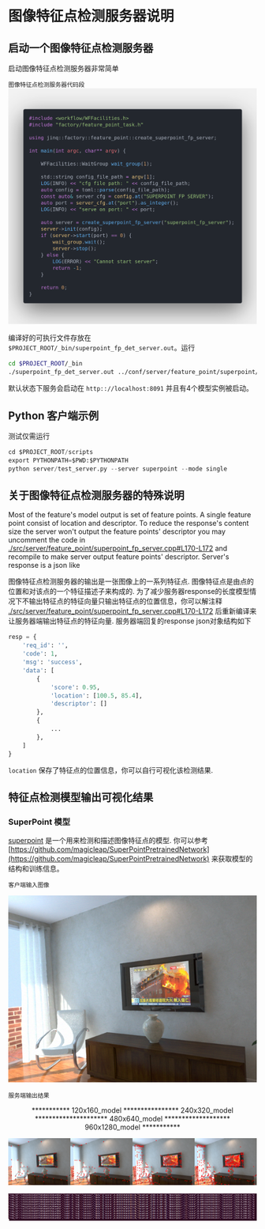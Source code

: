# 图像特征点检测服务器说明

## 启动一个图像特征点检测服务器

启动图像特征点检测服务器非常简单

`图像特征点检测服务器代码段`
![strat_a_superpoint_server](../resources/images/start_a_superpoint_server.png)

编译好的可执行文件存放在 `$PROJECT_ROOT/_bin/superpoint_fp_det_server.out`。运行

```bash
cd $PROJECT_ROOT/_bin
./superpoint_fp_det_server.out ../conf/server/feature_point/superpoint/superpoint_server_cfg.ini
```

默认状态下服务会启动在 `http:://localhost:8091` 并且有4个模型实例被启动。

## Python 客户端示例

测试仅需运行

```python
cd $PROJECT_ROOT/scripts
export PYTHONPATH=$PWD:$PYTHONPATH
python server/test_server.py --server superpoint --mode single
```

## 关于图像特征点检测服务器的特殊说明

Most of the feature's model output is set of feature points. A single feature point consist of location and descriptor. To reduce the response's content size the server won't output the feature points' descriptor you may uncomment the code in [./src/server/feature_point/superpoint_fp_server.cpp#L170-L172](../src/server/feature_point/superpoint_fp_server.cpp) and recompile to make server output feature points' descriptor. Server's response is a json like

图像特征点检测服务器的输出是一张图像上的一系列特征点. 图像特征点是由点的位置和对该点的一个特征描述子来构成的. 为了减少服务器response的长度模型情况下不输出特征点的特征向量只输出特征点的位置信息，你可以解注释 [./src/server/feature_point/superpoint_fp_server.cpp#L170-L172](../src/server/feature_point/superpoint_fp_server.cpp) 后重新编译来让服务器端输出特征点的特征向量. 服务器端回复的response json对象结构如下

```python
resp = {
    'req_id': '',
    'code': 1,
    'msg': 'success',
    'data': [
        {
            'score': 0.95,
            'location': [100.5, 85.4],
            'descriptor': []
        },
        {
            ...
        },
    ]
}
```

`location` 保存了特征点的位置信息，你可以自行可视化该检测结果.

## 特征点检测模型输出可视化结果

### SuperPoint 模型

[superpoint](https://arxiv.org/abs/1712.07629) 是一个用来检测和描述图像特征点的模型. 你可以参考 [https://github.com/magicleap/SuperPointPretrainedNetwork](https://github.com/magicleap/SuperPointPretrainedNetwork) 来获取模型的结构和训练信息。

`客户端输入图像`

![superpoint_server_input](../resources/images/superpoint_server_input.png)

`服务端输出结果`
<center>*********** 120x160_model **************** 240x320_model ********************* 480x640_model ******************* 960x1280_model ***********</center>

![superpoint_server_output](../resources/images/superpoint_server_output.png)

![superpoint_server_output2](../resources/images/superpoint_server_output2.png)

